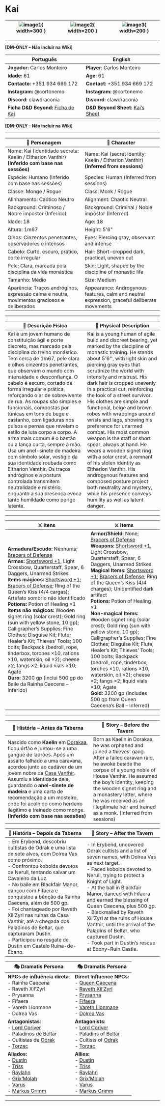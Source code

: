 # Kai

| ![image1](assets/pc/pc_kai_01.png){ width=300 } | ![image2](assets/pc/pc_kai_02.png){ width=200 } | ![image3](assets/pc/pc_kai_00.png){ width=200 } |
| ----------------------------------------------- | :---------------------------------------------: | :---------------------------------------------: |


---

**[DM-ONLY – Não incluir na Wiki]**  

| Português                                                                    | English                                                |
| --------------------------------------------------------- | ---------------------------------------- |
| **Jogador:** Carlos Monteiro                                      | **Player:**  Carlos Monteiro                      |
| **Idade:** 61                                          | **Age:**   61                        |
| **Contacto:** +351 934 669 172                                    | **Contact:**  +351 934 669 172                   |
| **Instagram:** @cortonemo                                   | **Instagram:**  @cortonemo               |
| **Discord:** clawdraconia                                       | **Discord:**  clawdraconia                   |
| **Ficha D&D Beyond:** [Ficha de Kai](https://www.dndbeyond.com/characters/138666572/HccCZp)                     | **D&D Beyond Sheet:**  [Kai’s Sheet](https://www.dndbeyond.com/characters/138666572/HccCZp) |

**[DM-ONLY – Não incluir na Wiki]**  

---

| **🧙 Personagem**                                                                              | **🧙 Character**                                                                             |
| ---------------------------------------------------------------------------------------------- | -------------------------------------------------------------------------------------------- |
| Nome: Kai (identidade secreta: Kaelin / Eltharion Vanthir) **(Inferido com base nas sessões)** | Name: Kai (secret identity: Kaelin / Eltharion Vanthir) **(Inferred from sessions)**         |
| Espécie:  Humano (Inferido com base nas sessões)                                               | Species: Human (Inferred from sessions)                                                      |
| Classe:  Monge / Rogue                                                                         | Class:  Monk / Rogue                                                                         |
| Alinhamento: Caótico Neutro                                                                    | Alignment: Chaotic Neutral                                                                   |
| Background: Criminoso / Nobre impostor (Inferido)                                              | Background: Criminal / Noble impostor (Inferred)                                             |
| Idade: 18                                                                                      | Age: 18                                                                                      |
| Altura: 1m67                                                                                   | Height: 5'6"                                                                                 |
| Olhos: Cinzentos penetrantes, observadores e intensos                                          | Eyes: Piercing gray, observant and intense                                                   |
| Cabelo: Curto, escuro, prático, corte irregular                                                | Hair: Short-cropped dark, practical, uneven cut                                              |
| Pele: Clara, marcada pela disciplina da vida monástica                                         | Skin: Light, shaped by the discipline of monastic life                                       |
| Tamanho: Médio                                                                                 | Size: Medium                                                                                 |
| Aparência: Traços andróginos, expressão calma e neutra, movimentos graciosos e deliberados     | Appearance: Androgynous features, calm and neutral expression, graceful deliberate movements |

---

| **📜 Descrição Física** | **📜 Physical Description** |
| ----------------------- | --------------------------- |
| Kai é um jovem humano de constituição ágil e porte discreto, mas marcado pela disciplina do treino monástico. Tem cerca de 1m67, pele clara e olhos cinzentos penetrantes, que observam o mundo com intensidade e desconfiança. O cabelo é escuro, cortado de forma irregular e prática, reforçando o ar de sobrevivente de rua. As roupas são simples e funcionais, compostas por túnicas em tons de bege e castanho, com ligaduras nos pulsos e pernas que revelam o estilo de luta corpo a corpo. A arma mais comum é o bastão ou a lança curta, sempre à mão. Usa um anel-sinete de madeira com símbolo solar, vestígio da sua identidade roubada como Eltharion Vanthir. Os traços andróginos e a postura controlada transmitem neutralidade e mistério, enquanto a sua presença evoca tanto humildade como perigo latente. | Kai is a young human of agile build and discreet bearing, yet marked by the discipline of monastic training. He stands about 5'6'', with light skin and piercing gray eyes that scrutinize the world with intensity and mistrust. His dark hair is cropped unevenly in a practical cut, reinforcing the look of a street survivor. His clothes are simple and functional, beige and brown robes with wrappings around wrists and legs, showing his preference for unarmed combat. His most common weapon is the staff or short spear, always at hand. He wears a wooden signet ring with a solar crest, a remnant of his stolen identity as Eltharion Vanthir. His androgynous features and composed posture project both neutrality and mystery, while his presence conveys humility as well as latent danger. |

---

| **⚔️ Itens**                                                                                                                                                                                                                                                                                                                                                                                                                                                                                                                                                                                                                                                                                                                                                                                                                                                                                                                                                                       | **⚔️ Items**                                                                                                                                                                                                                                                                                                                                                                                                                                                                                                                                                                                                                                                                                                                                                                                                                                                                                                                                                              |
| ---------------------------------------------------------------------------------------------------------------------------------------------------------------------------------------------------------------------------------------------------------------------------------------------------------------------------------------------------------------------------------------------------------------------------------------------------------------------------------------------------------------------------------------------------------------------------------------------------------------------------------------------------------------------------------------------------------------------------------------------------------------------------------------------------------------------------------------------------------------------------------------------------------------------------------------------------------------------------------- | ------------------------------------------------------------------------------------------------------------------------------------------------------------------------------------------------------------------------------------------------------------------------------------------------------------------------------------------------------------------------------------------------------------------------------------------------------------------------------------------------------------------------------------------------------------------------------------------------------------------------------------------------------------------------------------------------------------------------------------------------------------------------------------------------------------------------------------------------------------------------------------------------------------------------------------------------------------------------- |
| **Armadura/Escudo:** Nenhuma; [Bracers of Defense](https://www.dndbeyond.com/magic-items/bracers-of-defense) <br>**Armas:** [Shortsword +1](https://www.dndbeyond.com/magic-items/shortsword-1), Light Crossbow, Quarterstaff, Spear, 6 Daggers, Unarmed Strikes <br>**Items mágicos:** [Shortsword +1](https://www.dndbeyond.com/magic-items/shortsword-1); [Bracers of Defense](https://www.dndbeyond.com/magic-items/bracers-of-defense); Ring of the Queen’s Kiss (4/4 cargas); Artefato sombrio não identificado <br>**Potions:** Potion of Healing ×1 <br>**Items não mágicos:** Wooden signet ring (solar crest); Gold ring (sun with yellow stone, 10 gp); Calligrapher’s Supplies; Fine Clothes; Disguise Kit; Flute; Healer’s Kit; Thieves’ Tools; 100 bolts; Backpack (bedroll, rope, tinderbox, torches ×10, rations ×10, waterskin, oil ×2); cheese ×2; fangs ×2; liquid vials ×10; Agate <br>**Ouro:** 3200 gp (inclui 500 gp do Baile da Rainha Caecena – Inferido) | **Armor/Shield:** None; [Bracers of Defense](https://www.dndbeyond.com/magic-items/bracers-of-defense) <br>**Weapons:** [Shortsword +1](https://www.dndbeyond.com/magic-items/shortsword-1), Light Crossbow, Quarterstaff, Spear, 6 Daggers, Unarmed Strikes <br>**Magical Items:** [Shortsword +1](https://www.dndbeyond.com/magic-items/shortsword-1); [Bracers of Defense](https://www.dndbeyond.com/magic-items/bracers-of-defense); Ring of the Queen’s Kiss (4/4 charges); Unidentified dark artifact <br>**Potions:** Potion of Healing ×1 <br>**Non-magical Items:** Wooden signet ring (solar crest); Gold ring (sun with yellow stone, 10 gp); Calligrapher’s Supplies; Fine Clothes; Disguise Kit; Flute; Healer’s Kit; Thieves’ Tools; 100 bolts; Backpack (bedroll, rope, tinderbox, torches ×10, rations ×10, waterskin, oil ×2); cheese ×2; fangs ×2; liquid vials ×10; Agate <br>**Gold:** 3200 gp (includes 500 gp from Queen Caecena’s Ball – Inferred) |

---


| 📖 História – Antes da Taberna                                                                                                                                                                                                                                                                                                                                                                                                              | 📖 Story – Before the Tavern                                                                                                                                                                                                                                                                                                                          |
| ------------------------------------------------------------------------------------------------------------------------------------------------------------------------------------------------------------------------------------------------------------------------------------------------------------------------------------------------------------------------------------------------------------------------------------------- | ----------------------------------------------------------------------------------------------------------------------------------------------------------------------------------------------------------------------------------------------------------------------------------------------------------------------------------------------------- |
| Nascido como **Kaelin** em [Dorakaa](dorakaa.md), ficou órfão e juntou-se a uma gangue de ladrões. Após um assalto falhado a uma caravana, acordou junto ao cadáver de um jovem nobre da [Casa Vanthir](casa_vanthir.md). Assumiu a identidade dele, guardando o **anel-sinete de madeira** e uma carta de recomendação a um mosteiro, onde foi acolhido como herdeiro ilegítimo e treinado como monge. **(Inferido com base nas sessões)** | Born as Kaelin in Dorakaa, he was orphaned and joined a thieves’ gang. After a failed caravan raid, he awoke beside the corpse of a young noble of House Vanthir. He assumed the boy’s identity, keeping the wooden signet ring and a monastery letter, where he was received as an illegitimate heir and trained as a monk. (Inferred from sessions) |


| 📖 História – Depois da Taberna                                                                                                                                                                                                                                                                                                                                                                                                                                                                     | 📖 Story – After the Tavern                                                                                                                                                                                                                                                                                                                                                                                                                                                               |
| --------------------------------------------------------------------------------------------------------------------------------------------------------------------------------------------------------------------------------------------------------------------------------------------------------------------------------------------------------------------------------------------------------------------------------------------------------------------------------------------------- | ----------------------------------------------------------------------------------------------------------------------------------------------------------------------------------------------------------------------------------------------------------------------------------------------------------------------------------------------------------------------------------------------------------------------------------------------------------------------------------------- |
| - Em Erybend, descobriu cultistas de Odrak e uma lista de sete alvos, com Dolrea Vas como próximo.<br>- Confrontou kobolds devotos de Nerull, tentando salvar um Cavaleiro da Luz.<br>- No baile em Blackfair Manor, dançou com Fifaera e conquistou a bênção da Rainha Caecena, além de 500 gp.<br>- Foi chantageado por Raveth Xil’Zyrl nas ruínas da Casa Vanthir, até a chegada dos Paladinos de Beltar, que capturaram Dustin.<br>- Participou no resgate de Dustin em Castelo Ruína-de-Ébano. | - In Erybend, uncovered Odrak cultists and a list of seven names, with Dolrea Vas as next target.<br>- Faced kobolds devoted to Nerull, trying to protect a Knight of Light.<br>- At the ball in Blackfair Manor, danced with Fifaera and earned the blessing of Queen Caecena, plus 500 gp.<br>- Blackmailed by Raveth Xil’Zyrl at the ruins of House Vanthir, until the arrival of the Paladins of Beltar, who captured Dustin.<br>- Took part in Dustin’s rescue at Ebony-Ruin Castle. |


| 🎭 Dramatis Persona                                                                                                                                                                                                                                                                           | 🎭 Dramatis Persona                                                                                                                                                                                                                                                                          |
| --------------------------------------------------------------------------------------------------------------------------------------------------------------------------------------------------------------------------------------------------------------------------------------------- | -------------------------------------------------------------------------------------------------------------------------------------------------------------------------------------------------------------------------------------------------------------------------------------------- |
| **NPCs de influência direta**:<br>- Rainha Caecena<br>- Raveth Xil’Zyrl<br>- Prysanna<br>- Fifaera<br>- Vareth Lionmane<br>- Dolrea Vas                                                                                                                                                       | **Direct Influence NPCs:**  <br>- [Queen Caecena](queen_caecena.md) <br>- [Raveth Xil’Zyrl](raveth_xilzyrl.md) <br>- [Prysanna](prysanna.md) <br>- [Fifaera](fifaera.md) <br>- [Vareth Lionmane](vareth_lionmane.md) <br>- [Dolrea Vas](dolrea_vas.md)                                       |
| **Antagonistas:**  <br>- [Lord Coriver](lord_coriver.md) <br>- [Paladinos de Beltar](paladinos_de_beltar.md) <br>- Cultistas de [Odrak](culto_odrak.md) <br>- [Torzac](torzac.md)                                                                           | **Antagonists:**  <br>- [Lord Coriver](lord_coriver.md) <br>- [Paladins of Beltar](paladinos_de_beltar.md) <br>- Cultists of [Odrak](culto_odrak.md) <br>- [Torzac](torzac.md)                                                                             |
| **Aliados:**  <br>- [Dustin](docs/dm/-/pc/pc_dustin_thorne.md) <br>- [Triss](docs/dm/-/pc/pc_triss_merrill.md) <br>- [Raylahn](docs/dm/-/pc/pc_raylahn.md) <br>- [Grix’Molah](docs/dm/-/pc/pc_grix_molah.md) <br>- [Varus](docs/pc/-/pc_zeldris.md) <br>- [Markus Grimm](docs/dm/-/pc/pc_markus_grimm.md) | **Allies:**  <br>- [Dustin](docs/dm/-/pc/pc_dustin_thorne.md) <br>- [Triss](docs/dm/-/pc/pc_triss_merrill.md) <br>- [Raylahn](docs/dm/-/pc/pc_raylahn.md) <br>- [Grix’Molah](docs/dm/-/pc/pc_grix_molah.md) <br>- [Varus](docs/pc/-/pc_zeldris.md) <br>- [Markus Grimm](docs/dm/-/pc/pc_markus_grimm.md) |

---
